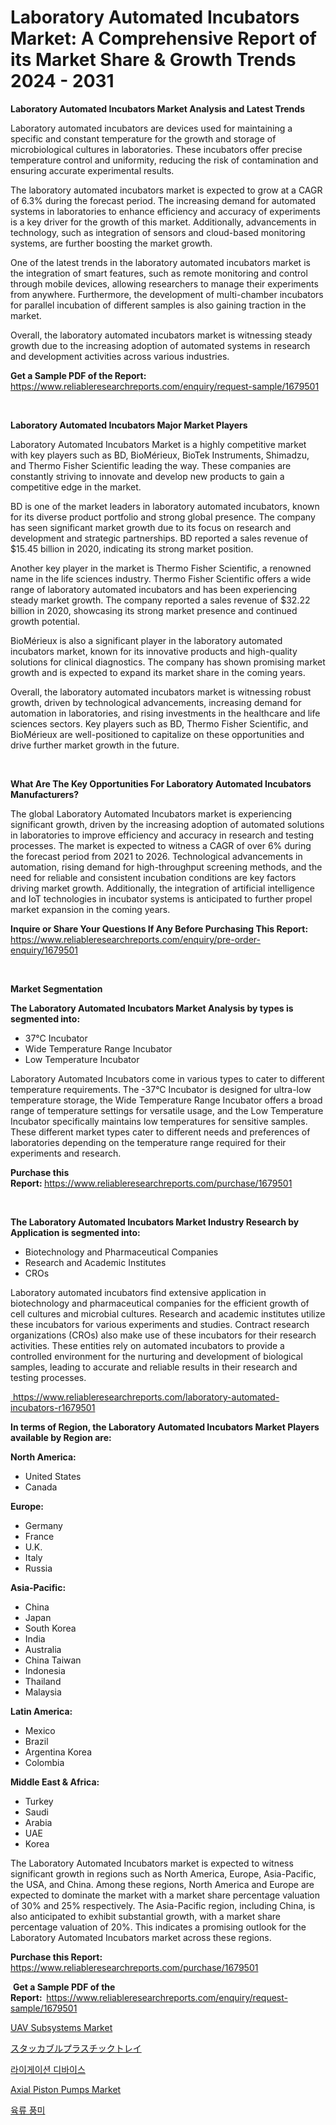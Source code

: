 <p><h1>Laboratory Automated Incubators Market: A Comprehensive Report of its Market Share & Growth Trends 2024 - 2031</h1></p><p><strong>Laboratory Automated Incubators Market Analysis and Latest Trends</strong></p>
<p><p>Laboratory automated incubators are devices used for maintaining a specific and constant temperature for the growth and storage of microbiological cultures in laboratories. These incubators offer precise temperature control and uniformity, reducing the risk of contamination and ensuring accurate experimental results.</p><p>The laboratory automated incubators market is expected to grow at a CAGR of 6.3% during the forecast period. The increasing demand for automated systems in laboratories to enhance efficiency and accuracy of experiments is a key driver for the growth of this market. Additionally, advancements in technology, such as integration of sensors and cloud-based monitoring systems, are further boosting the market growth.</p><p>One of the latest trends in the laboratory automated incubators market is the integration of smart features, such as remote monitoring and control through mobile devices, allowing researchers to manage their experiments from anywhere. Furthermore, the development of multi-chamber incubators for parallel incubation of different samples is also gaining traction in the market.</p><p>Overall, the laboratory automated incubators market is witnessing steady growth due to the increasing adoption of automated systems in research and development activities across various industries.</p></p>
<p><strong>Get a Sample PDF of the Report:&nbsp;</strong> <a href="https://www.reliableresearchreports.com/enquiry/request-sample/1679501">https://www.reliableresearchreports.com/enquiry/request-sample/1679501</a></p>
<p>&nbsp;</p>
<p><strong>Laboratory Automated Incubators Major Market Players</strong></p>
<p><p>Laboratory Automated Incubators Market is a highly competitive market with key players such as BD, BioMérieux, BioTek Instruments, Shimadzu, and Thermo Fisher Scientific leading the way. These companies are constantly striving to innovate and develop new products to gain a competitive edge in the market.</p><p>BD is one of the market leaders in laboratory automated incubators, known for its diverse product portfolio and strong global presence. The company has seen significant market growth due to its focus on research and development and strategic partnerships. BD reported a sales revenue of $15.45 billion in 2020, indicating its strong market position.</p><p>Another key player in the market is Thermo Fisher Scientific, a renowned name in the life sciences industry. Thermo Fisher Scientific offers a wide range of laboratory automated incubators and has been experiencing steady market growth. The company reported a sales revenue of $32.22 billion in 2020, showcasing its strong market presence and continued growth potential.</p><p>BioMérieux is also a significant player in the laboratory automated incubators market, known for its innovative products and high-quality solutions for clinical diagnostics. The company has shown promising market growth and is expected to expand its market share in the coming years.</p><p>Overall, the laboratory automated incubators market is witnessing robust growth, driven by technological advancements, increasing demand for automation in laboratories, and rising investments in the healthcare and life sciences sectors. Key players such as BD, Thermo Fisher Scientific, and BioMérieux are well-positioned to capitalize on these opportunities and drive further market growth in the future.</p></p>
<p>&nbsp;</p>
<p><strong>What Are The Key Opportunities For Laboratory Automated Incubators Manufacturers?</strong></p>
<p><p>The global Laboratory Automated Incubators market is experiencing significant growth, driven by the increasing adoption of automated solutions in laboratories to improve efficiency and accuracy in research and testing processes. The market is expected to witness a CAGR of over 6% during the forecast period from 2021 to 2026. Technological advancements in automation, rising demand for high-throughput screening methods, and the need for reliable and consistent incubation conditions are key factors driving market growth. Additionally, the integration of artificial intelligence and IoT technologies in incubator systems is anticipated to further propel market expansion in the coming years.</p></p>
<p><strong>Inquire or Share Your Questions If Any Before Purchasing This Report:</strong> <a href="https://www.reliableresearchreports.com/enquiry/pre-order-enquiry/1679501">https://www.reliableresearchreports.com/enquiry/pre-order-enquiry/1679501</a></p>
<p>&nbsp;</p>
<p><strong>Market Segmentation</strong></p>
<p><strong>The Laboratory Automated Incubators Market Analysis by types is segmented into:</strong></p>
<p><ul><li>37°C Incubator</li><li>Wide Temperature Range Incubator</li><li>Low Temperature Incubator</li></ul></p>
<p><p>Laboratory Automated Incubators come in various types to cater to different temperature requirements. The -37°C Incubator is designed for ultra-low temperature storage, the Wide Temperature Range Incubator offers a broad range of temperature settings for versatile usage, and the Low Temperature Incubator specifically maintains low temperatures for sensitive samples. These different market types cater to different needs and preferences of laboratories depending on the temperature range required for their experiments and research.</p></p>
<p><strong>Purchase this Report:&nbsp;</strong><a href="https://www.reliableresearchreports.com/purchase/1679501">https://www.reliableresearchreports.com/purchase/1679501</a></p>
<p>&nbsp;</p>
<p><strong>The Laboratory Automated Incubators Market Industry Research by Application is segmented into:</strong></p>
<p><ul><li>Biotechnology and Pharmaceutical Companies</li><li>Research and Academic Institutes</li><li>CROs</li></ul></p>
<p><p>Laboratory automated incubators find extensive application in biotechnology and pharmaceutical companies for the efficient growth of cell cultures and microbial cultures. Research and academic institutes utilize these incubators for various experiments and studies. Contract research organizations (CROs) also make use of these incubators for their research activities. These entities rely on automated incubators to provide a controlled environment for the nurturing and development of biological samples, leading to accurate and reliable results in their research and testing processes.</p></p>
<p><a href="https://www.reliableresearchreports.com/laboratory-automated-incubators-r1679501">&nbsp;https://www.reliableresearchreports.com/laboratory-automated-incubators-r1679501</a></p>
<p><strong>In terms of Region, the Laboratory Automated Incubators Market Players available by Region are:</strong></p>
<p>
    <p> <strong> North America: </strong>
        <ul>
            <li>United States</li>
            <li>Canada</li>
        </ul>
        </p> 
    <p> <strong> Europe: </strong>
        <ul>
            <li>Germany</li>
            <li>France</li>
            <li>U.K.</li>
            <li>Italy</li>
            <li>Russia</li>
        </ul>
        </p> 
    <p> <strong> Asia-Pacific: </strong>
        <ul>
            <li>China</li>
            <li>Japan</li>
            <li>South Korea</li>
            <li>India</li>
            <li>Australia</li>
            <li>China Taiwan</li>
            <li>Indonesia</li>
            <li>Thailand</li>
            <li>Malaysia</li>
        </ul>
        </p> 
    <p> <strong> Latin America: </strong>
        <ul>
            <li>Mexico</li>
            <li>Brazil</li>
            <li>Argentina Korea</li>
            <li>Colombia</li>
        </ul>
        </p> 
    <p> <strong> Middle East & Africa: </strong>
        <ul>
            <li>Turkey</li>
            <li>Saudi</li>
            <li>Arabia</li>
            <li>UAE</li>
            <li>Korea</li>
        </ul>
    </p>
    </p>
<p><p>The Laboratory Automated Incubators market is expected to witness significant growth in regions such as North America, Europe, Asia-Pacific, the USA, and China. Among these regions, North America and Europe are expected to dominate the market with a market share percentage valuation of 30% and 25% respectively. The Asia-Pacific region, including China, is also anticipated to exhibit substantial growth, with a market share percentage valuation of 20%. This indicates a promising outlook for the Laboratory Automated Incubators market across these regions.</p></p>
<p><strong>Purchase this Report: </strong><a href="https://www.reliableresearchreports.com/purchase/1679501">https://www.reliableresearchreports.com/purchase/1679501</a></p>
<p>&nbsp;<strong>Get a Sample PDF of the Report:&nbsp;&nbsp;</strong><a href="https://www.reliableresearchreports.com/enquiry/request-sample/1679501">https://www.reliableresearchreports.com/enquiry/request-sample/1679501</a></p>
<p><strong></strong></p>
<p><p><a href="https://github.com/singletonthaxterkelliehr2df/Market-Research-Report-List-2/blob/main/uav-subsystems-market.md">UAV Subsystems Market</a></p><p><a href="https://github.com/oafhukehf4709715/Market-Research-Report-List-1/blob/main/585455833201.md">スタッカブルプラスチックトレイ</a></p><p><a href="https://medium.com/@leatharoan20231/%EB%A6%AC%EA%B2%8C%EC%9D%B4%EC%85%98-%EC%9E%A5%EC%B9%98-%EC%8B%9C%EC%9E%A5-%EC%A1%B0%EC%82%AC-%EB%B3%B4%EA%B3%A0%EC%84%9C-%EA%B7%B8-%EC%97%AD%EC%82%AC-%EB%B0%8F-2024%EB%85%84%EB%B6%80%ED%84%B0-2031%EB%85%84%EA%B9%8C%EC%A7%80%EC%9D%98-%EC%98%88%EC%B8%A1-d9e40c0af604">라이게이션 디바이스</a></p><p><a href="https://github.com/kufem1/Market-Research-Report-List-2/blob/main/axial-piston-pumps-market.md">Axial Piston Pumps Market</a></p><p><a href="https://medium.com/@cloydrenner/%EA%B3%A0%EA%B8%B0-%ED%94%8C%EB%A0%88%EC%9D%B4%EB%B2%84-%EC%8B%9C%EC%9E%A5-%ED%86%B5%EC%B0%B0-%EC%8B%9C%EC%9E%A5-%EB%8F%99%ED%96%A5-%EC%84%B1%EC%9E%A5-2024%EB%85%84%EB%B6%80%ED%84%B0-2031%EB%85%84%EA%B9%8C%EC%A7%80-%EC%98%88%EC%B8%A1%EB%90%9C-%EA%B2%83%EA%B9%8C%EC%A7%80-8fe81ce28b9d">육류 풍미</a></p></p>